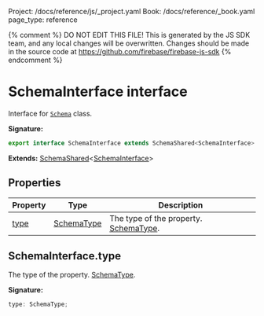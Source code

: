 Project: /docs/reference/js/_project.yaml
Book: /docs/reference/_book.yaml
page_type: reference

{% comment %}
DO NOT EDIT THIS FILE!
This is generated by the JS SDK team, and any local changes will be
overwritten. Changes should be made in the source code at
https://github.com/firebase/firebase-js-sdk
{% endcomment %}

# SchemaInterface interface
Interface for <code>[Schema](./vertexai.schema.md#schema_class)</code> class.

<b>Signature:</b>

```typescript
export interface SchemaInterface extends SchemaShared<SchemaInterface> 
```
<b>Extends:</b> [SchemaShared](./vertexai.schemashared.md#schemashared_interface)<!-- -->&lt;[SchemaInterface](./vertexai.schemainterface.md#schemainterface_interface)<!-- -->&gt;

## Properties

|  Property | Type | Description |
|  --- | --- | --- |
|  [type](./vertexai.schemainterface.md#schemainterfacetype) | [SchemaType](./vertexai.md#schematype) | The type of the property. [SchemaType](./vertexai.md#schematype)<!-- -->. |

## SchemaInterface.type

The type of the property. [SchemaType](./vertexai.md#schematype)<!-- -->.

<b>Signature:</b>

```typescript
type: SchemaType;
```
